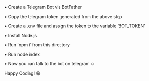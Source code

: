 • Create a Telegram Bot via BotFather

• Copy the telegram token generated from the above step

• Create a .env file and assign the token to the variable 'BOT_TOKEN'

• Install Node.js

• Run 'npm i' from this directory

• Run node index

• Now you can talk to the bot on telegram ☺️

Happy Coding! 😀
